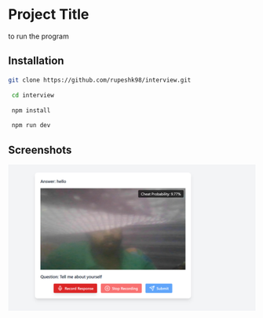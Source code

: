 
# Project Title

to run the program





## Installation

```bash
git clone https://github.com/rupeshk98/interview.git
```
    
```bash
 cd interview

```
```bash
 npm install

```
```bash
 npm run dev

```

## Screenshots

![App Screenshot](https://raw.githubusercontent.com/rupeshk98/interview/refs/heads/main/public/image.png)

